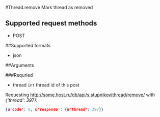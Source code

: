#Thread.remove
Mark thread as removed

## Supported request methods 
* POST

##Supported formats
* json

##Arguments


###Requried
* thread
   ```int``` thread id of this post


Requesting http://some.host.ru/db/api/s.stupnikov/thread/remove/ with _{'thread': 397}_:
```json
{u'code': 0, u'response': {u'thread': 397}}
```
